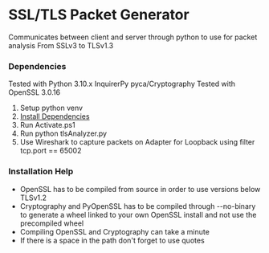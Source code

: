 # SSL/TLS Packet Generator

Communicates between client and server through python to use for packet analysis
From SSLv3 to TLSv1.3

### Dependencies

Tested with Python 3.10.x
InquirerPy
pyca/Cryptography
Tested with OpenSSL 3.0.16

1. Setup python venv
2. [Install Dependencies](/docs/compiling-guide.md)
3. Run Activate.ps1
4. Run python tlsAnalyzer.py
5. Use Wireshark to capture packets on Adapter for Loopback using filter tcp.port == 65002

### Installation Help

- OpenSSL has to be compiled from source in order to use versions below TLSv1.2
- Cryptography and PyOpenSSL has to be compiled through --no-binary to generate a wheel linked to your own OpenSSL install and not use the precompiled wheel
- Compiling OpenSSL and Cryptography can take a minute
- If there is a space in the path don't forget to use quotes
